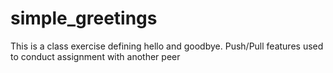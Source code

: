 # simple_greetings
This is a class exercise defining hello and goodbye.
Push/Pull features used to conduct assignment with another peer
